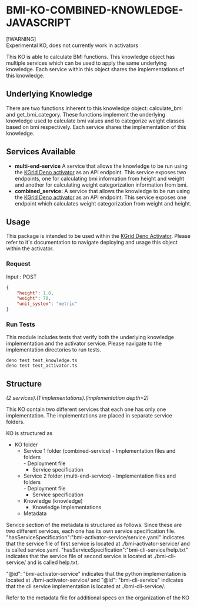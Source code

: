 # BMI-KO-COMBINED-KNOWLEDGE-JAVASCRIPT
[!WARNING]  
Experimental KO, does not currently work in activators

This KO is able to calculate BMI functions. This knowledge object has multiple services which can be used to apply the same underlying knowledge. Each service within this object shares the implementations of this knowledge.

## Underlying Knowledge
There are two functions inherent to this knowledge object: calculate_bmi and get_bmi_category. These functions implement the underlying knowledge used to calculate bmi values and to categorize weight classes based on bmi respectively. Each service shares the implementation of this knowledge.

## Services Available
- **multi-end-service** A service that allows the knowledge to be run using the [KGrid Deno activator](https://github.com/kgrid/javascript-activator) as an API endpoint. This service exposes two endpoints, one for calculating bmi information from height and weight and another for calculating weight categorization information from bmi.
- **combined_service:**  A service that allows the knowledge to be run using the [KGrid Deno activator](https://github.com/kgrid/javascript-activator) as an API endpoint. This service exposes one endpoint which calculates weight categorization from weight and height.

## Usage
This package is intended to be used within the [KGrid Deno Activator](https://github.com/kgrid/javascript-activator). Please refer to it's documentation to navigate deploying and usage this object within the activator.

### Request
Input : POST
```json
{
    "height": 1.8,
    "weight": 70,
    "unit_system": "metric"
}
```
### Run Tests
This module includes tests that verify both the underlying knowledge implementation and the activator service. Please navigate to the implementation directories to run tests.
```
deno test test_knowledge.ts
deno test test_activator.ts
```

## Structure
*(2 services).(1 implementations).(implementation depth=2)*

This KO contain two different services that each one has only one implementation. The implementations are placed in separate service folders. 

KO is structured as

- KO folder
  - Service 1 folder (combined-service)
        - Implementation files and folders            
        - Deployment file     
      - Service specification
  - Service 2 folder (multi-end-service)
        - Implementation files and folders            
        - Deployment file
      - Service specification
  - Knowledge (knowledge)
      - Knowledge Implementations
  - Metadata

Service section of the metadata is structured as follows. Since these are two different services, each one has its own service specification file. "hasServiceSpecification":"bmi-activator-service/service.yaml" indicates that the service file of first service is located at ./bmi-activator-service/ and is called service.yaml. "hasServiceSpecification":"bmi-cli-service/help.txt" indicates that the service file of second service is located at ./bmi-cli-service/ and is called help.txt.

"@id": "bmi-activator-service" indicates that the python implementation is located at ./bmi-activator-service/ and "@id": "bmi-cli-service" indicates that the cli service implementation is located at ./bmi-cli-service/.

Refer to the metadata file for additional specs on the organization of the KO 
